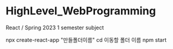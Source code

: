 # HighLevel_WebProgramming

React / Spring
2023 1 semester subject

npx create-react-app "만들폴더이름"
cd 이동할 폴더 이름
npm start
